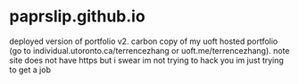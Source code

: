 # paprslip.github.io
 deployed version of portfolio v2. carbon copy of my uoft hosted portfolio (go to individual.utoronto.ca/terrencezhang or uoft.me/terrencezhang). note site does not have https but i swear im not trying to hack you im just trying to get a job
